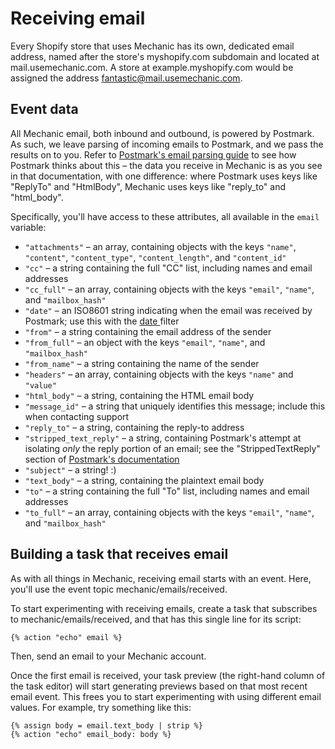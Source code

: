 # Receiving email

Every Shopify store that uses Mechanic has its own, dedicated email address, named after the store's myshopify.com subdomain and located at mail.usemechanic.com. A store at example.myshopify.com would be assigned the address fantastic@mail.usemechanic.com.

## Event data

All Mechanic email, both inbound and outbound, is powered by Postmark. As such, we leave parsing of incoming emails to Postmark, and we pass the results on to you. Refer to [Postmark's email parsing guide](https://postmarkapp.com/developer/user-guide/inbound/parse-an-email) to see how Postmark thinks about this – the data you receive in Mechanic is as you see in that documentation, with one difference: where Postmark uses keys like "ReplyTo" and "HtmlBody", Mechanic uses keys like "reply\_to" and "html\_body".

Specifically, you'll have access to these attributes, all available in the `email` variable:

* `"attachments"` – an array, containing objects with the keys `"name"`, `"content"`, `"content_type"`, `"content_length"`, and `"content_id"`
* `"cc"` – a string containing the full "CC" list, including names and email addresses
* `"cc_full"` – an array, containing objects with the keys `"email"`, `"name"`, and `"mailbox_hash"`
* `"date"` – an ISO8601 string indicating when the email was received by Postmark; use this with the [date ](../../liquid/filters.md#date-parse_date)filter
* `"from"` – a string containing the email address of the sender
* `"from_full"` – an object with the keys `"email"`, `"name"`, and `"mailbox_hash"`
* `"from_name"` – a string containing the name of the sender
* `"headers"` – an array, containing objects with the keys `"name"` and `"value"`
* `"html_body"` – a string, containing the HTML email body
* `"message_id"` – a string that uniquely identifies this message; include this when contacting support
* `"reply_to"` – a string, containing the reply-to address
* `"stripped_text_reply"` – a string, containing Postmark's attempt at isolating _only_ the reply portion of an email; see the "StrippedTextReply" section of [Postmark's documentation](https://postmarkapp.com/developer/user-guide/inbound/parse-an-email)
* `"subject"` – a string! :\)
* `"text_body"` – a string, containing the plaintext email body
* `"to"` – a string containing the full "To" list, including names and email addresses
* `"to_full"` – an array, containing objects with the keys `"email"`, `"name"`, and `"mailbox_hash"`

## Building a task that receives email

As with all things in Mechanic, receiving email starts with an event. Here, you'll use the event topic mechanic/emails/received.

To start experimenting with receiving emails, create a task that subscribes to mechanic/emails/received, and that has this single line for its script:

```text
{% action "echo" email %}
```

Then, send an email to your Mechanic account.

Once the first email is received, your task preview \(the right-hand column of the task editor\) will start generating previews based on that most recent email event. This frees you to start experimenting with using different email values. For example, try something like this:

```text
{% assign body = email.text_body | strip %}
{% action "echo" email_body: body %}
```

